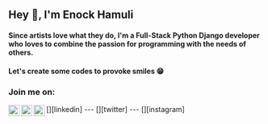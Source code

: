 ## Hey 👋, I'm Enock Hamuli

#### Since artists love what they do, I'm a Full-Stack Python Django developer who loves to combine the passion for programming with the needs of others. 
#### Let's create some codes to provoke smiles 😁


### Join me on:
<detail>
[<img align="left" alt="Enockham | LinkedIn" width="22px" src="https://cdn.jsdelivr.net/npm/simple-icons@v3/icons/linkedin.svg" />][linkedin] ---  
[<img align="left" alt="Enockham | Twitter" width="22px" src="https://cdn.jsdelivr.net/npm/simple-icons@v3/icons/twitter.svg" />][twitter] ---  
[<img align="left" alt="Enockham | Instagram" width="22px" src="https://cdn.jsdelivr.net/npm/simple-icons@v3/icons/instagram.svg" />][instagram]
</detail>
<br />


[linkedin]:https://www.linkedin.cn/in/enock-hamuli-156a251a3/
[twitter]: https://twitter.com/enockhamuli
[instagram]: https://www.instagram.com/enockhamuli/


